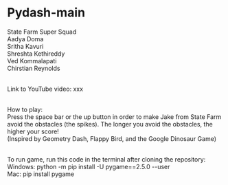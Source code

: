 # Pydash-main

State Farm Super Squad  <br />
Aadya Doma  <br />
Sritha Kavuri  <br />
Shreshta Kethireddy  <br />
Ved Kommalapati  <br />
Chirstian Reynolds  <br />  <br />

Link to YouTube video: xxx  <br />  <br />

How to play:  <br />
Press the space bar or the up button in order to make Jake from State Farm avoid the obstacles (the spikes). The longer you avoid the obstacles, the higher your score!  <br />
(Inspired by Geometry Dash, Flappy Bird, and the Google Dinosaur Game)  <br />  <br />

To run game, run this code in the terminal after cloning the repository: <br />
Windows: python -m pip install -U pygame==2.5.0 --user  <br />
Mac: pip install pygame
